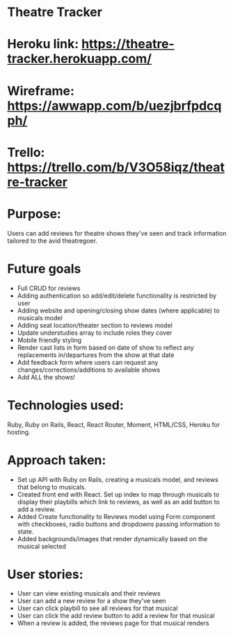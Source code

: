 # Theatre Tracker

# Heroku link: https://theatre-tracker.herokuapp.com/

# Wireframe: https://awwapp.com/b/uezjbrfpdcqph/

# Trello: https://trello.com/b/V3O58iqz/theatre-tracker

# Purpose: 
Users can add reviews for theatre shows they've seen and track information tailored to the avid theatregoer.

# Future goals
* Full CRUD for reviews
* Adding authentication so add/edit/delete functionality is restricted by user 
* Adding website and opening/closing show dates (where applicable) to musicals model
* Adding seat location/theater section to reviews model
* Update understudies array to include roles they cover
* Mobile friendly styling
* Render cast lists in form based on date of show to reflect any replacements in/departures from the show at that date
* Add feedback form where users can request any changes/corrections/additions to available shows
* Add ALL the shows!

# Technologies used: 
Ruby, Ruby on Rails, React, React Router, Moment, HTML/CSS, Heroku for hosting.

# Approach taken: 
* Set up API with Ruby on Rails, creating a musicals model, and reviews that belong to musicals.
* Created front end with React. Set up index to map through musicals to display their playbills which link to reviews, as well as an add button to add a review.
* Added Create functionality to Reviews model using Form component with checkboxes, radio buttons and dropdowns passing information to state.
* Added backgrounds/images that render dynamically based on the musical selected

# User stories:
* User can view existing musicals and their reviews
* User can add a new review for a show they've seen
* User can click playbill to see all reviews for that musical
* User can click the add review button to add a review for that musical
* When a review is added, the reviews page for that musical renders